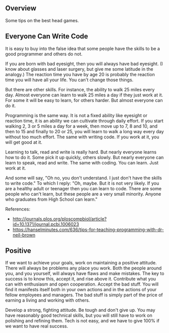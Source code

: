 ## Overview

Some tips on the best head games.

## Everyone Can Write Code

It is easy to buy into the false idea that some people have the skills to be a good programmer and others do not.

If you are born with bad eyesight, then you will always have bad eyesight. (I know about glasses and laser surgery, but give me some latitude in the analogy.) The reaction time you have by age 20 is probably the reaction time you will have all your life. You can't change those things.

But there are other skills. For instance, the ability to walk 25 miles every day. Almost everyone can learn to walk 25 miles a day if they just work at it. For some it will be easy to learn, for others harder. But almost everyone can do it.

Programming is the same way. It is not a fixed ability like eyesight or reaction time, it is an ability we can cultivate through daily effort. If you start walking 2, 3 or 5 miles a day for a week, then move up to 7, 8 and 10, and then to 15 and finally to 20 or 25, you will learn to walk a long way every day without too much effort. The same with writing code. If you work at it, you will get good at it.

Learning to talk, read and write is really hard. But nearly everyone learns how to do it. Some pick it up quickly, others slowly. But nearly everyone can learn to speak, read and write. The same with coding. You can learn. Just work at it.

And some will say, "Oh no, you don't understand. I just don't have the skills to write code." To which I reply: "Oh, maybe. But it is not very likely. If you are a healthy adult or teenager then you can learn to code. There are some people who can't learn, but these people are a very small minority. Anyone who graduates from High School can learn."

References:

- <http://journals.plos.org/ploscompbiol/article?id=10.1371/journal.pcbi.1006023>
- <https://hanselminutes.com/636/tips-for-teaching-programming-with-dr-neil-brown>

## Positive

If we want to achieve your goals, work on maintaining a positive attitude. There will always be problems any place you work. Both the people around you, and you yourself, will always have flaws and make mistakes. The key to success is to know this, accept it, and rise above it. Contribute what you can with enthusiasm and open cooperation. Accept the bad stuff. You will find it manifests itself both in your own actions and in the actions of your fellow employees and managers. The bad stuff is simply part of the price of earning a living and working with others.

Develop a strong, fighting attitude. Be tough and don't give up. You may have reasonably good technical skills, but you will still have to work on polishing and refining them. Tech is not easy, and we have to give 100% if we want to have real success.
